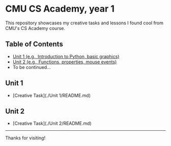 # CMU CS Academy, year 1

This repository showcases my creative tasks and lessons I found cool from CMU's CS Academy course.

## Table of Contents

- [Unit 1 (e.g., Introduction to Python, basic graphics)](#unit-1)
- [Unit 2 (e.g., Functions, properties, mouse events)](#unit-2)
- To be continued...

## Unit 1

- [Creative Task](./Unit 1/README.md)

## Unit 2

- [Creative Task](./Unit 2/README.md)


---


Thanks for visiting!
